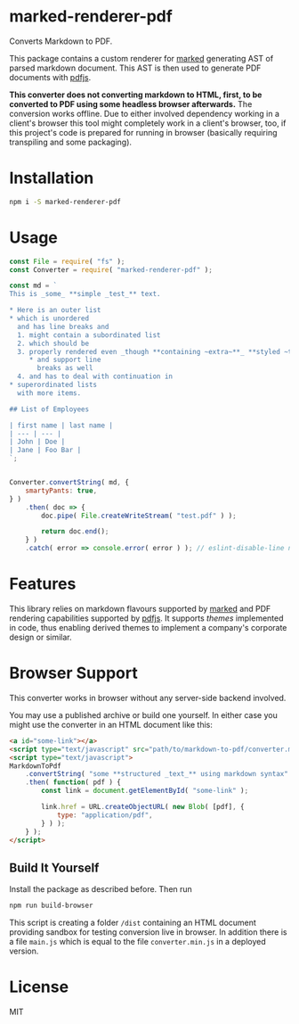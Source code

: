 # marked-renderer-pdf

Converts Markdown to PDF.

This package contains a custom renderer for [marked](https://www.npmjs.com/package/marked) generating AST of parsed markdown document. This AST is then used to generate PDF documents with [pdfjs](https://www.npmjs.com/package/pdfjs).

**This converter does not converting markdown to HTML, first, to be converted to PDF using some headless browser afterwards.** The conversion works offline. Due to either involved dependency working in a client's browser this tool might completely work in a client's browser, too, if this project's code is prepared for running in browser (basically requiring transpiling and some packaging).

# Installation

```bash
npm i -S marked-renderer-pdf
```

# Usage

```javascript
const File = require( "fs" );
const Converter = require( "marked-renderer-pdf" );

const md = `
This is _some_ **simple _test_** text.

* Here is an outer list
* which is unordered  
  and has line breaks and
  1. might contain a subordinated list
  2. which should be
  3. properly rendered even _though **containing ~extra~**_ **styled ~text~**
     * and support line  
       breaks as well
  4. and has to deal with continuation in
* superordinated lists  
  with more items.

## List of Employees

| first name | last name |
| --- | --- |
| John | Doe |
| Jane | Foo Bar |
`;


Converter.convertString( md, {
	smartyPants: true,
} )
	.then( doc => {
		doc.pipe( File.createWriteStream( "test.pdf" ) );

		return doc.end();
	} )
	.catch( error => console.error( error ) ); // eslint-disable-line no-console
```

# Features

This library relies on markdown flavours supported by [marked](https://www.npmjs.com/package/marked) and PDF rendering capabilities supported by [pdfjs](https://www.npmjs.com/package/pdfjs). It supports _themes_ implemented in code, thus enabling derived themes to implement a company's corporate design or similar.
 
# Browser Support

This converter works in browser without any server-side backend involved. 

You may use a published archive or build one yourself. In either case you might use the converter in an HTML document like this:

```html
<a id="some-link"></a>
<script type="text/javascript" src="path/to/markdown-to-pdf/converter.min.js"></script>
<script type="text/javascript">
MarkdownToPdf
	.convertString( "some **structured _text_** using markdown syntax" )
	.then( function( pdf ) { 
		const link = document.getElementById( "some-link" );

		link.href = URL.createObjectURL( new Blob( [pdf], {
			type: "application/pdf",
		} ) );
	} );
</script>
```

## Build It Yourself

Install the package as described before. Then run

```bash
npm run build-browser
```

This script is creating a folder `/dist` containing an HTML document providing sandbox for testing conversion live in browser. In addition there is a file `main.js` which is equal to the file `converter.min.js` in a deployed version.

# License

MIT
